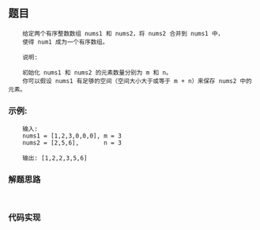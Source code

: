 ## 题目
```
    给定两个有序整数数组 nums1 和 nums2，将 nums2 合并到 nums1 中，
    使得 num1 成为一个有序数组。
    
    说明:
    
    初始化 nums1 和 nums2 的元素数量分别为 m 和 n。
    你可以假设 nums1 有足够的空间（空间大小大于或等于 m + n）来保存 nums2 中的元素。
```

### 示例:
```
    输入:
    nums1 = [1,2,3,0,0,0], m = 3
    nums2 = [2,5,6],       n = 3
    
    输出: [1,2,2,3,5,6]
```

### 解题思路
```
   
```

### 代码实现
```
   
   
   
   
```
